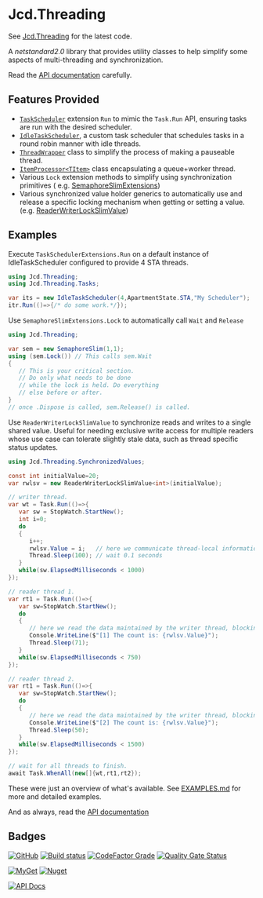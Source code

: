# Jcd.Threading

See [Jcd.Threading](https://github.com/jason-c-daniels/Jcd.Threading) for the latest code.

A *netstandard2.0* library that provides utility classes to help simplify some
aspects of multi-threading and synchronization.

Read the [API documentation](./docs/Jcd.Threading.md) carefully.

## Features Provided

- [`TaskScheduler`](./docs/TaskSchedulerExtensions.md) extension `Run` to mimic the `Task.Run` API, ensuring tasks are
  run with the desired scheduler.
- [`IdleTaskScheduler`](./docs/IdleTaskScheduler.md), a custom task scheduler that schedules tasks in a round robin manner with idle threads. 
- [`ThreadWrapper`](./docs/ThreadWrapper.md) class to simplify the process of making a pauseable thread.
- [`ItemProcessor<TItem>`](./docs/ItemProcessor_TItem_.md) class encapsulating a queue+worker thread.
- Various `Lock` extension methods to simplify using synchronization primitives (
  e.g. [SemaphoreSlimExtensions](./docs/SemaphoreSlimExtensions.md))
- Various synchronized value holder generics to automatically use and release a specific locking mechanism when getting
  or setting a value. (e.g. [ReaderWriterLockSlimValue](./docs/ReaderWriterLockSlimValue_T_.md))

## Examples

Execute `TaskSchedulerExtensions.Run` on a default instance of IdleTaskScheduler configured to provide 4 STA threads.

```csharp
using Jcd.Threading;
using Jcd.Threading.Tasks;

var its = new IdleTaskScheduler(4,ApartmentState.STA,"My Scheduler");
itr.Run(()=>{/* do some work.*/});
```

Use `SemaphoreSlimExtensions.Lock` to automatically call `Wait` and `Release`

```csharp
using Jcd.Threading;

var sem = new SemaphoreSlim(1,1);
using (sem.Lock()) // This calls sem.Wait
{
   // This is your critical section. 
   // Do only what needs to be done
   // while the lock is held. Do everything 
   // else before or after.
}
// once .Dispose is called, sem.Release() is called.
```

Use `ReaderWriterLockSlimValue` to synchronize reads and writes to a single
shared value. Useful for needing exclusive write access for multiple readers
whose use case can tolerate slightly stale data, such as thread specific status
updates.

```csharp
using Jcd.Threading.SynchronizedValues;

const int initialValue=20;
var rwlsv = new ReaderWriterLockSlimValue<int>(initialValue);

// writer thread.
var wt = Task.Run(()=>{
   var sw = StopWatch.StartNew();
   int i=0;
   do
   {
      i++;
      rwlsv.Value = i;   // here we communicate thread-local information blocking all reads as its written.
      Thread.Sleep(100); // wait 0.1 seconds 
   }
   while(sw.ElapsedMilliseconds < 1000)
});

// reader thread 1.
var rt1 = Task.Run(()=>{
   var sw=StopWatch.StartNew();
   do
   {
      // here we read the data maintained by the writer thread, blocking writes as its read.
      Console.WriteLine($"[1] The count is: {rwlsv.Value}");
      Thread.Sleep(71); 
   }
   while(sw.ElapsedMilliseconds < 750)
});

// reader thread 2.
var rt1 = Task.Run(()=>{
   var sw=StopWatch.StartNew();
   do
   {
      // here we read the data maintained by the writer thread, blocking writes as its read.
      Console.WriteLine($"[2] The count is: {rwlsv.Value}");
      Thread.Sleep(50); 
   }
   while(sw.ElapsedMilliseconds < 1500)
});

// wait for all threads to finish.
await Task.WhenAll(new[]{wt,rt1,rt2});
```

These were just an overview of what's available. See [EXAMPLES.md](./EXAMPLES.md) for more and detailed examples.

And as always, read the [API documentation](./docs/Jcd.Threading.md)

## Badges

[![GitHub](https://img.shields.io/github/license/jason-c-daniels/Jcd.Threading)](https://github.com/jason-c-daniels/Jcd.Threading/blob/main/LICENSE)
[![Build status](https://ci.appveyor.com/api/projects/status/sbmfvmr1jmcf1pic?svg=true)](https://ci.appveyor.com/project/jason-c-daniels/jcd-threading)
[![CodeFactor Grade](https://img.shields.io/codefactor/grade/github/jason-c-daniels/Jcd.Threading)](https://www.codefactor.io/repository/github/jason-c-daniels/Jcd.Threading)
[![Quality Gate Status](https://sonarcloud.io/api/project_badges/measure?project=jason-c-daniels_Jcd.Threading&metric=alert_status)](https://sonarcloud.io/summary/new_code?id=jason-c-daniels_Jcd.Threading)

[![MyGet](https://img.shields.io/myget/jason-c-daniels/v/Jcd.Threading?logo=nuget)](https://www.myget.org/feed/jason-c-daniels/package/nuget/Jcd.Threading)
[![Nuget](https://img.shields.io/nuget/v/Jcd.Threading?logo=nuget)](https://www.nuget.org/packages/Jcd.Threading)

[![API Docs](https://img.shields.io/badge/Read-The%20API%20Documentation-blue?style=for-the-badge)](https://github.com/jason-c-daniels/Jcd.Threading/blob/main/docs/Jcd.Threading.md)